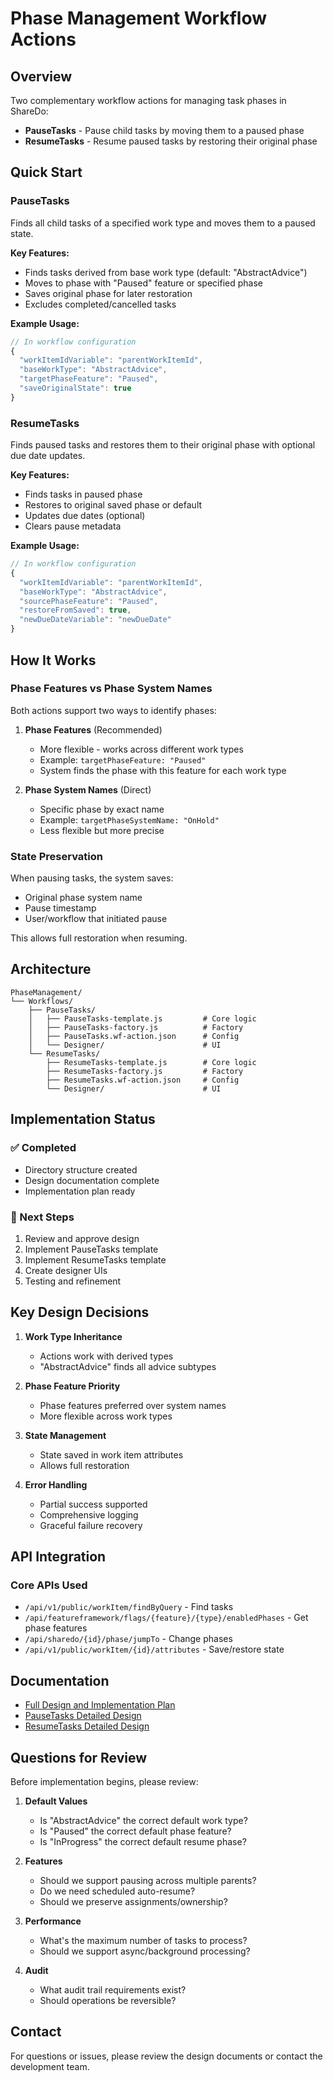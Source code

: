 # Phase Management Workflow Actions

## Overview
Two complementary workflow actions for managing task phases in ShareDo:
- **PauseTasks** - Pause child tasks by moving them to a paused phase
- **ResumeTasks** - Resume paused tasks by restoring their original phase

## Quick Start

### PauseTasks
Finds all child tasks of a specified work type and moves them to a paused state.

**Key Features:**
- Finds tasks derived from base work type (default: "AbstractAdvice")
- Moves to phase with "Paused" feature or specified phase
- Saves original phase for later restoration
- Excludes completed/cancelled tasks

**Example Usage:**
```javascript
// In workflow configuration
{
  "workItemIdVariable": "parentWorkItemId",
  "baseWorkType": "AbstractAdvice",
  "targetPhaseFeature": "Paused",
  "saveOriginalState": true
}
```

### ResumeTasks
Finds paused tasks and restores them to their original phase with optional due date updates.

**Key Features:**
- Finds tasks in paused phase
- Restores to original saved phase or default
- Updates due dates (optional)
- Clears pause metadata

**Example Usage:**
```javascript
// In workflow configuration
{
  "workItemIdVariable": "parentWorkItemId",
  "baseWorkType": "AbstractAdvice",
  "sourcePhaseFeature": "Paused",
  "restoreFromSaved": true,
  "newDueDateVariable": "newDueDate"
}
```

## How It Works

### Phase Features vs Phase System Names
Both actions support two ways to identify phases:

1. **Phase Features** (Recommended)
   - More flexible - works across different work types
   - Example: `targetPhaseFeature: "Paused"`
   - System finds the phase with this feature for each work type

2. **Phase System Names** (Direct)
   - Specific phase by exact name
   - Example: `targetPhaseSystemName: "OnHold"`
   - Less flexible but more precise

### State Preservation
When pausing tasks, the system saves:
- Original phase system name
- Pause timestamp
- User/workflow that initiated pause

This allows full restoration when resuming.

## Architecture

```
PhaseManagement/
└── Workflows/
    ├── PauseTasks/
    │   ├── PauseTasks-template.js         # Core logic
    │   ├── PauseTasks-factory.js          # Factory
    │   ├── PauseTasks.wf-action.json      # Config
    │   └── Designer/                      # UI
    └── ResumeTasks/
        ├── ResumeTasks-template.js        # Core logic
        ├── ResumeTasks-factory.js         # Factory
        ├── ResumeTasks.wf-action.json     # Config
        └── Designer/                      # UI
```

## Implementation Status

### ✅ Completed
- Directory structure created
- Design documentation complete
- Implementation plan ready

### 🚧 Next Steps
1. Review and approve design
2. Implement PauseTasks template
3. Implement ResumeTasks template
4. Create designer UIs
5. Testing and refinement

## Key Design Decisions

1. **Work Type Inheritance**
   - Actions work with derived types
   - "AbstractAdvice" finds all advice subtypes

2. **Phase Feature Priority**
   - Phase features preferred over system names
   - More flexible across work types

3. **State Management**
   - State saved in work item attributes
   - Allows full restoration

4. **Error Handling**
   - Partial success supported
   - Comprehensive logging
   - Graceful failure recovery

## API Integration

### Core APIs Used
- `/api/v1/public/workItem/findByQuery` - Find tasks
- `/api/featureframework/flags/{feature}/{type}/enabledPhases` - Get phase features
- `/api/sharedo/{id}/phase/jumpTo` - Change phases
- `/api/v1/public/workItem/{id}/attributes` - Save/restore state

## Documentation

- [Full Design and Implementation Plan](DESIGN_AND_IMPLEMENTATION_PLAN.md)
- [PauseTasks Detailed Design](PauseTasks/PAUSETASKS_DESIGN.md)
- [ResumeTasks Detailed Design](ResumeTasks/RESUMETASKS_DESIGN.md)

## Questions for Review

Before implementation begins, please review:

1. **Default Values**
   - Is "AbstractAdvice" the correct default work type?
   - Is "Paused" the correct default phase feature?
   - Is "InProgress" the correct default resume phase?

2. **Features**
   - Should we support pausing across multiple parents?
   - Do we need scheduled auto-resume?
   - Should we preserve assignments/ownership?

3. **Performance**
   - What's the maximum number of tasks to process?
   - Should we support async/background processing?

4. **Audit**
   - What audit trail requirements exist?
   - Should operations be reversible?

## Contact

For questions or issues, please review the design documents or contact the development team.